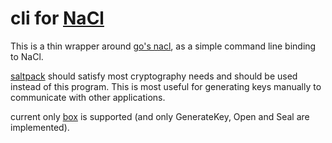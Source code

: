 cli for [NaCl](https://nacl.cr.yp.to)
====

This is a thin wrapper around [go's nacl](https://pkg.go.dev/golang.org/x/crypto/nacl), as a simple command line binding to NaCl.

[saltpack](https://github.com/keybase/saltpack) should satisfy most cryptography needs and should be used instead of this program.
This is most useful for generating keys manually to communicate with other applications.

current only [box](https://pkg.go.dev/golang.org/x/crypto/nacl/box?tab=doc) is supported (and only GenerateKey, Open and Seal are implemented).

